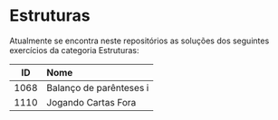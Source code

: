# Estruturas
Atualmente se encontra neste repositórios as soluções dos seguintes exercícios da categoria Estruturas:

| ID | Nome |
|:---:|:---|
| 1068  |  Balanço de parênteses i |
| 1110  |  Jogando Cartas Fora |

